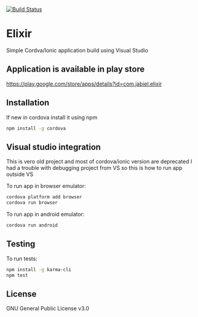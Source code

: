 [![Build Status](https://travis-ci.org/jabiel/Elixir.svg?branch=master)](https://travis-ci.org/jabiel/Elixir)

# Elixir
Simple Cordva/Ionic application build using Visual Studio

## Application is available in play store
https://play.google.com/store/apps/details?id=com.jabiel.elixir


## Installation
If new in cordova install it using npm

```bash
npm install -g cordova 
```

## Visual studio integration
This is vero old project and most of cordova/ionic version are deprecated
I had a trouble with debugging project from VS so this is how to run app outside VS

To run app in browser emulator:
```bash
cordova platform add browser
cordova run browser
```

To run app in android emulator:
```bash
cordova run android
```


## Testing
To run tests:

```bash
npm install -g karma-cli
npm test
```

## License
GNU General Public License v3.0

